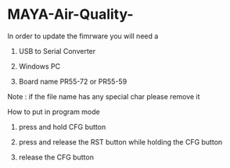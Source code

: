 # MAYA-Air-Quality-


In order to update the fimrware you will need a

1. USB to Serial Converter

2. Windows PC

3. Board name PR55-72 or PR55-59

Note : if the file name has any special char please remove it

How to put in program mode

1. press and hold CFG button

2. press and release the RST button while holding the CFG button

3. release the CFG button
